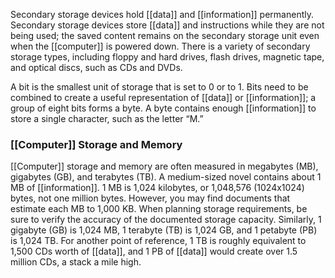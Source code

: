 Secondary storage devices hold [[data]] and [[information]] permanently. Secondary storage devices store [[data]] and instructions while they are not being used; the saved content remains on the secondary storage unit even when the [[computer]] is powered down. There is a variety of secondary storage types, including floppy and hard drives, flash drives, magnetic tape, and optical discs, such as CDs and DVDs.

A bit is the smallest unit of storage that is set to 0 or to 1. Bits need to be combined to create a useful representation of [[data]] or [[information]]; a group of eight bits forms a byte. A byte contains enough [[information]] to store a single character, such as the letter “M.”
### [[Computer]] Storage and Memory

[[Computer]] storage and memory are often measured in megabytes (MB), gigabytes (GB), and terabytes (TB). A medium-sized novel contains about 1 MB of [[information]]. 1 MB is 1,024 kilobytes, or 1,048,576 (1024x1024) bytes, not one million bytes. However, you may find documents that estimate each MB to 1,000 KB. When planning storage requirements, be sure to verify the accuracy of the documented storage capacity. Similarly, 1 gigabyte (GB) is 1,024 MB, 1 terabyte (TB) is 1,024 GB, and 1 petabyte (PB) is 1,024 TB. For another point of reference, 1 TB is roughly equivalent to 1,500 CDs worth of [[data]], and 1 PB of [[data]] would create over 1.5 million CDs, a stack a mile high.